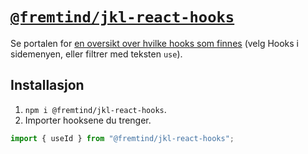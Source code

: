 # [`@fremtind/jkl-react-hooks`](https://jokul.fremtind.no/komponenter/animation)

Se portalen for [en oversikt over hvilke hooks som finnes](https://jokul.fremtind.no/komponenter/animation) (velg Hooks i sidemenyen, eller filtrer med teksten `use`).

## Installasjon

1. `npm i @fremtind/jkl-react-hooks`.
2. Importer hooksene du trenger.

```js
import { useId } from "@fremtind/jkl-react-hooks";
```
